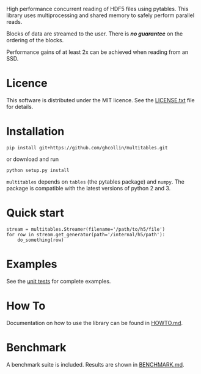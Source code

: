 High performance concurrent reading of HDF5 files using pytables. 
This library uses multiprocessing and shared memory to safely perform parallel reads.

Blocks of data are streamed to the user. 
There is **_no guarantee_** on the ordering of the blocks.

Performance gains of at least 2x can be achieved when reading from an SSD. 

# Licence
This software is distributed under the MIT licence. 
See the [LICENSE.txt](https://github.com/ghcollin/multitables/blob/master/LICENSE.txt) file for details.

# Installation
```
pip install git+https://github.com/ghcollin/multitables.git
```
or download and run
```
python setup.py install
```

`multitables` depends on `tables` (the pytables package) and `numpy`.
The package is compatible with the latest versions of python 2 and 3.

# Quick start
```
stream = multitables.Streamer(filename='/path/to/h5/file')
for row in stream.get_generator(path='/internal/h5/path'):
    do_something(row)
```

# Examples
See the [unit tests](https://github.com/ghcollin/multitables/blob/master/multitables_test.py) for complete examples.

# How To
Documentation on how to use the library can be found in [HOWTO.md](https://github.com/ghcollin/multitables/blob/master/HOWTO.md).

# Benchmark
A benchmark suite is included. Results are shown in [BENCHMARK.md](https://github.com/ghcollin/multitables/blob/master/BENCHMARK.md).